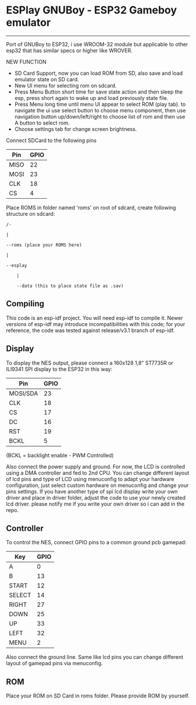 # ESPlay GNUBoy - ESP32 Gameboy emulator
----------------

Port of GNUBoy to ESP32, i use WROOM-32 module but applicable to other esp32 that has similar specs or higher like WROVER.

NEW FUNCTION
- SD Card Support, now you can load ROM from SD, also save and load emulator state on SD card.
- New UI menu for selecting rom on sdcard.
- Press Menu Button short time for save state action and then sleep the esp, press short again to wake up and load previously state file.
- Press Menu long time until menu UI appear to select ROM (play tab). to navigate the ui use select button to choose menu component, then use navigation button up/down/left/right to choose list of rom and then use A button to select rom.
- Choose settings tab for change screen brightness. 

Connect SDCard to the following pins

Pin | GPIO
---- | ----
MISO | 22
MOSI | 23
CLK | 18
CS | 4

Place ROMS in folder named 'roms' on root of sdcard, create following structure on sdcard:

	/-

	|

 	--roms (place your ROMS here)

 	|

 	--esplay

   		|

   		--data (this to place state file as .sav)


Compiling
---------

This code is an esp-idf project. You will need esp-idf to compile it. Newer versions of esp-idf may introduce incompatibilities with this code;
for your reference, the code was tested against release/v3.1 branch of esp-idf.


Display
-------

To display the NES output, please connect a 160x128 1,8" ST7735R or ILI9341 SPI display to the ESP32 in this way:

Pin | GPIO
---- | ----
MOSI/SDA | 23
CLK | 18
CS | 17
DC | 16
RST | 19
BCKL | 5

(BCKL = backlight enable - PWM Controlled)

Also connect the power supply and ground. For now, the LCD is controlled using a DMA controller and fed to 2nd CPU. You can change different layout of lcd pins and type of LCD using menuconfig to adapt your hardware configuration, just select custom hardware on menuconfig and change your pins settings. If you have another type of spi lcd display write your own driver and place in driver folder, adjust the code to use your newly created lcd driver. please notify me if you write your own driver so i can add in the repo.


Controller
----------

To control the NES, connect GPIO pins to a common ground pcb gamepad:

Key | GPIO
---- | ----
A | 0
B | 13
START | 12
SELECT | 14
RIGHT | 27
DOWN | 25
UP | 33
LEFT | 32
MENU | 2

Also connect the ground line. Same like lcd pins you can change different layout of gamepad pins via menuconfig.

ROM
--- 
Place your ROM on SD Card in roms folder. Please provide ROM by yourself.

